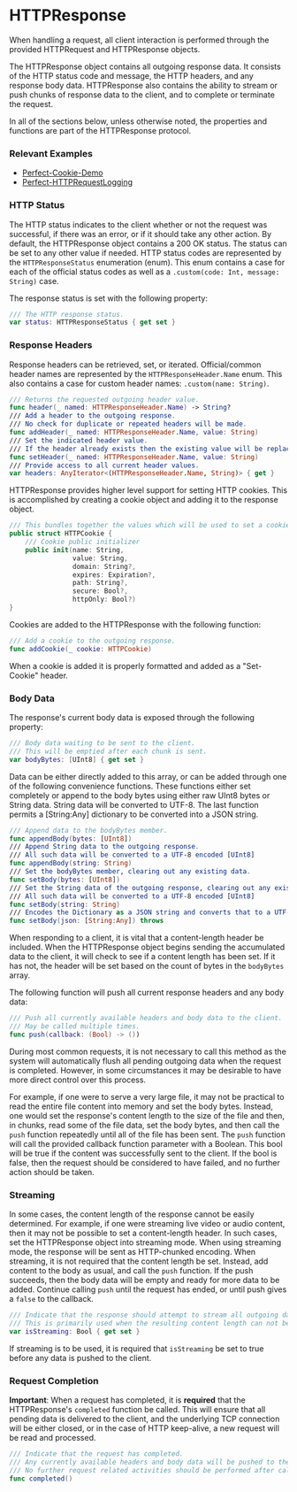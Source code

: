 # HTTPResponse

When handling a request, all client interaction is performed through the provided HTTPRequest and HTTPResponse objects. 

The HTTPResponse object contains all outgoing response data. It consists of the HTTP status code and message, the HTTP headers, and any response body data. HTTPResponse also contains the ability to stream or push chunks of response data to the client, and to complete or terminate the request.

In all of the sections below, unless otherwise noted, the properties and functions are part of the HTTPResponse protocol.

### Relevant Examples

* [Perfect-Cookie-Demo](https://github.com/PerfectExamples/Perfect-Cookie-Demo)
* [Perfect-HTTPRequestLogging](https://github.com/PerfectExamples/Perfect-HTTPRequestLogging)

### HTTP Status

The HTTP status indicates to the client whether or not the request was successful, if there was an error, or if it should take any other action. By default, the HTTPResponse object contains a 200 OK status. The status can be set to any other value if needed. HTTP status codes are represented by the ```HTTPResponseStatus``` enumeration (enum). This enum contains a case for each of the official status codes as well as a ```.custom(code: Int, message: String)``` case.

The response status is set with the following property:

```swift
/// The HTTP response status.
var status: HTTPResponseStatus { get set }
```

### Response Headers

Response headers can be retrieved, set, or iterated. Official/common header names are represented by the ```HTTPResponseHeader.Name``` enum. This also contains a case for custom header names: ```.custom(name: String)```.

```swift
/// Returns the requested outgoing header value.
func header(_ named: HTTPResponseHeader.Name) -> String?
/// Add a header to the outgoing response.
/// No check for duplicate or repeated headers will be made.
func addHeader(_ named: HTTPResponseHeader.Name, value: String)
/// Set the indicated header value. 
/// If the header already exists then the existing value will be replaced.
func setHeader(_ named: HTTPResponseHeader.Name, value: String)
/// Provide access to all current header values.
var headers: AnyIterator<(HTTPResponseHeader.Name, String)> { get }
```

HTTPResponse provides higher level support for setting HTTP cookies. This is accomplished by creating a cookie object and adding it to the response object.

```swift
/// This bundles together the values which will be used to set a cookie in the outgoing response
public struct HTTPCookie {
	/// Cookie public initializer
	public init(name: String,
	            value: String,
	            domain: String?,
	            expires: Expiration?,
	            path: String?,
	            secure: Bool?,
	            httpOnly: Bool?)
}
```

Cookies are added to the HTTPResponse with the following function:

```swift
/// Add a cookie to the outgoing response.
func addCookie(_ cookie: HTTPCookie)
```

When a cookie is added it is properly formatted and added as a "Set-Cookie" header.

### Body Data

The response's current body data is exposed through the following property:

```swift
/// Body data waiting to be sent to the client.
/// This will be emptied after each chunk is sent.
var bodyBytes: [UInt8] { get set }
```

Data can be either directly added to this array, or can be added through one of the following convenience functions. These functions either set completely or append to the body bytes using either raw UInt8 bytes or String data. String data will be converted to UTF-8. The last function permits a [String:Any] dictionary to be converted into a JSON string.

```swift
/// Append data to the bodyBytes member.
func appendBody(bytes: [UInt8])
/// Append String data to the outgoing response.
/// All such data will be converted to a UTF-8 encoded [UInt8]
func appendBody(string: String)
/// Set the bodyBytes member, clearing out any existing data.
func setBody(bytes: [UInt8])
/// Set the String data of the outgoing response, clearing out any existing data.
/// All such data will be converted to a UTF-8 encoded [UInt8]
func setBody(string: String)
/// Encodes the Dictionary as a JSON string and converts that to a UTF-8 encoded [UInt8]
func setBody(json: [String:Any]) throws
```

When responding to a client, it is vital that a content-length header be included. When the HTTPResponse object begins sending the accumulated data to the client, it will check to see if a content length has been set. If it has not, the header will be set based on the count of bytes in the ```bodyBytes``` array.

The following function will push all current response headers and any body data:

```swift
/// Push all currently available headers and body data to the client.
/// May be called multiple times.
func push(callback: (Bool) -> ())
```

During most common requests, it is not necessary to call this method as the system will automatically flush all pending outgoing data when the request is completed. However, in some circumstances it may be desirable to have more direct control over this process. 

For example, if one were to serve a very large file, it may not be practical to read the entire file content into memory and set the body bytes. Instead, one would set the response's content length to the size of the file and then, in chunks, read some of the file data, set the body bytes, and then call the ```push``` function repeatedly until all of the file has been sent. The ```push``` function will call the provided callback function parameter with a Boolean. This bool will be true if the content was successfully sent to the client. If the bool is false, then the request should be considered to have failed, and no further action should be taken.

### Streaming

In some cases, the content length of the response cannot be easily determined. For example, if one were streaming live video or audio content, then it may not be possible to set a content-length header. In such cases, set the HTTPResponse object into streaming mode. When using streaming mode, the response will be sent as HTTP-chunked encoding. When streaming, it is not required that the content length be set. Instead, add content to the body as usual, and call the ```push``` function. If the push succeeds, then the body data will be empty and ready for more data to be added. Continue calling ```push``` until the request has ended, or until push gives a ```false``` to the callback.

```swift
/// Indicate that the response should attempt to stream all outgoing data.
/// This is primarily used when the resulting content length can not be known.
var isStreaming: Bool { get set }
```

If streaming is to be used, it is required that ```isStreaming``` be set to true before any data is pushed to the client.

### Request Completion

**Important**: When a request has completed, it is **required** that the HTTPResponse's ```completed``` function be called. This will ensure that all pending data is delivered to the client, and the underlying TCP connection will be either closed, or in the case of HTTP keep-alive, a new request will be read and processed.

```swift
/// Indicate that the request has completed.
/// Any currently available headers and body data will be pushed to the client.
/// No further request related activities should be performed after calling this.
func completed()
```
